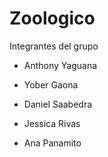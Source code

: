 # Zoologico 

Integrantes del grupo 

- Anthony Yaguana

- Yober Gaona

- Daniel Saabedra

- Jessica Rivas

- Ana Panamito
  


